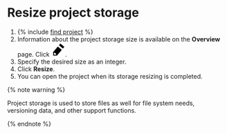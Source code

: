 # Resize project storage

1. {% include [find project](../../../_includes/datasphere/ui-find-project.md) %}
1. Information about the project storage size is available on the **Overview** page. Click ![pencil](../../../_assets/pencil.svg).
1. Specify the desired size as an integer.
1. Click **Resize**.
1. You can open the project when its storage resizing is completed.

{% note warning %}

Project storage is used to store files as well for file system needs, versioning data, and other support functions.

{% endnote %}
